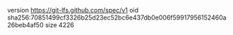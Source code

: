 version https://git-lfs.github.com/spec/v1
oid sha256:70851499cf3326b25d23ec52bc6e437db0e006f59917956152460a26beb4af50
size 4226
